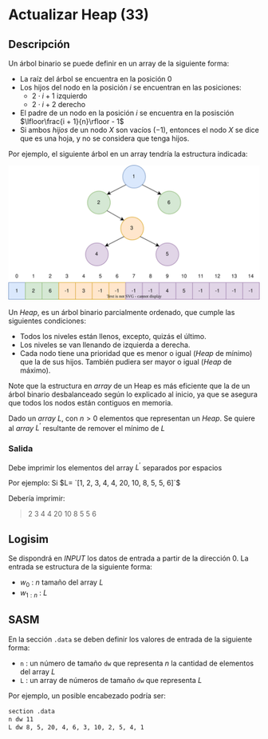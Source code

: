 # Actualizar Heap (33)

## Descripción

Un árbol binario se puede definir en un array de la siguiente forma:

- La raíz del árbol se encuentra en la posición $0$
- Los hijos del nodo en la posición $i$ se encuentran en las posiciones:
  - $2 \cdot i + 1$ izquierdo
  - $2 \cdot i + 2$ derecho
- El padre de un nodo en la posición $i$ se encuentra en la posisción $\lfloor\frac{i + 1}{n}\rfloor - 1$
- Si ambos *hijos* de un nodo $X$ son vacíos ($-1$), entonces el nodo $X$ se dice que es una hoja, y no se considera que tenga hijos.

Por ejemplo, el siguiente árbol en un array tendría la estructura indicada:

![Problema 33 ()](/img/arbol.svg)

Un *Heap*, es un árbol binario parcialmente ordenado, que cumple las siguientes condiciones:

- Todos los niveles están llenos, excepto, quizás el último.
- Los niveles se van llenando de izquierda a derecha.
- Cada nodo tiene una prioridad que es menor o igual (*Heap* de mínimo) que la de sus hijos. También pudiera ser mayor o igual (*Heap* de máximo).

Note que la estructura en *array* de un Heap es más eficiente que la de un árbol binario desbalanceado según lo explicado al inicio, ya que se asegura que todos los nodos están contiguos en memoria.

Dado un *array* $L$, con $n>0$ elementos que representan un *Heap*. Se quiere al *array* $L^\prime$ resultante de remover el mínimo de $L$

### Salida

Debe imprimir los elementos del array $L^\prime$ separados por espacios

Por ejemplo: Si $L= `[1, 2, 3, 4, 4, 20, 10, 8, 5, 5, 6]`$

Debería imprimir:

> 2 3 4 4 20 10 8 5 5 6

## Logisim

Se dispondrá en *INPUT* los datos de entrada a partir de la dirección $0$. La entrada se estructura de la siguiente forma:

- $w_0$ : $n$ tamaño del array $L$
- $w_{1:n}$ : $L$

## SASM

En la sección `.data` se deben definir los valores de entrada de la siguiente forma:

- `n` : un número de tamaño `dw` que representa $n$ la cantidad de elementos del array $L$
- `L` : un array de números de tamaño `dw` que representa $L$

Por ejemplo, un posible encabezado podría ser:

```
section .data
n dw 11
L dw 8, 5, 20, 4, 6, 3, 10, 2, 5, 4, 1
```
